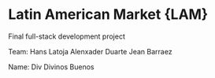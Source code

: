 # Latin American Market {LAM}
Final full-stack development project

Team:
 Hans Latoja
 Alenxader Duarte
 Jean Barraez

Name:
Div Divinos
Buenos

